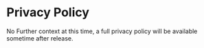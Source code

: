 <h1>Privacy Policy</h1>
<p>No Further context at this time, a full privacy policy will be available sometime after release.</p>
